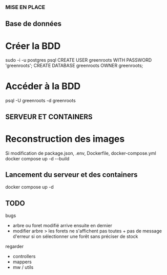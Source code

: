 ### MISE EN PLACE

## Base de données

# Créer la BDD

sudo -i -u postgres psql 
CREATE USER greenroots WITH PASSWORD 'greenroots'; 
CREATE DATABASE greenroots OWNER greenroots; 

# Accéder à la BDD

psql -U greenroots -d greenroots

## SERVEUR ET CONTAINERS

# Reconstruction des images

Si modification de package.json, .env, Dockerfile, docker-compose.yml
docker compose up -d --build

## Lancement du serveur et des containers

docker compose up -d

## TODO

bugs 
- arbre ou foret modifié arrive ensuite en dernier
- modifier arbre > les forets ne s'affichent pas toutes + pas de message d'erreur si on sélectionner une forêt sans préciser de stock

regarder 
- controllers
- mappers
- mw / utils